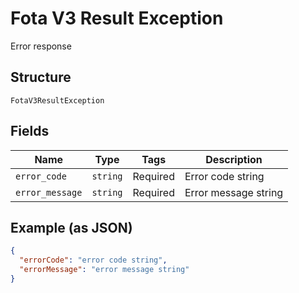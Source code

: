 
# Fota V3 Result Exception

Error response

## Structure

`FotaV3ResultException`

## Fields

| Name | Type | Tags | Description |
|  --- | --- | --- | --- |
| `error_code` | `string` | Required | Error code string |
| `error_message` | `string` | Required | Error message string |

## Example (as JSON)

```json
{
  "errorCode": "error code string",
  "errorMessage": "error message string"
}
```

